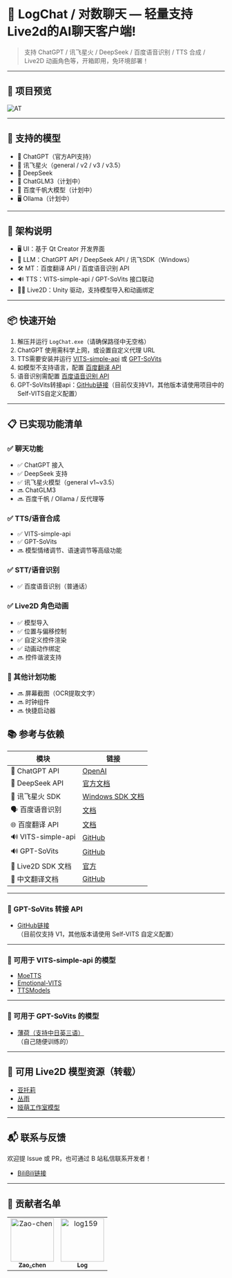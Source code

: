 # 💬 LogChat / 对数聊天 — 轻量支持Live2d的AI聊天客户端!

> 支持 ChatGPT / 讯飞星火 / DeepSeek / 百度语音识别 / TTS 合成 / Live2D 动画角色等，开箱即用，免环境部署！

---

## 🌈 项目预览

![AT](https://github.com/user-attachments/assets/3ccc4a8b-9a46-43ae-8afe-544b1eeb1e3e)

---

## 🚀 支持的模型

- 🧠 ChatGPT（官方API支持）
- 🌟 讯飞星火（general / v2 / v3 / v3.5）
- 🔎 DeepSeek
- 🧪 ChatGLM3（计划中）
- 🐲 百度千帆大模型（计划中）
- 🖥️ Ollama（计划中）

---

## 🧩 架构说明

- 🖥️ UI：基于 Qt Creator 开发界面
- 💬 LLM：ChatGPT API / DeepSeek API / 讯飞SDK（Windows）
- 🛠️ MT：百度翻译 API / 百度语音识别 API
- 🔊 TTS：VITS-simple-api / GPT-SoVits 接口联动
- 🧍‍♀️ Live2D：Unity 驱动，支持模型导入和动画绑定

---

## 📦 快速开始

1. 解压并运行 `LogChat.exe`（请确保路径中无空格）  
2. ChatGPT 使用需科学上网，或设置自定义代理 URL  
3. TTS需要安装并运行 [VITS-simple-api](https://github.com/Artrajz/vits-simple-api/tree/main) 或 [GPT-SoVits](https://github.com/RVC-Boss/GPT-SoVITS)  
4. 如模型不支持语言，配置 [百度翻译 API](https://fanyi-api.baidu.com/)  
5. 语音识别需配置 [百度语音识别 API](https://ai.baidu.com/ai-doc/SPEECH/Jlbxdezuf)  
6. GPT-SoVits转接api：[GitHub链接](https://github.com/jianchang512/gptsovits-api)（目前仅支持V1，其他版本请使用项目中的Self-VITS自定义配置）  

---

## 📋 已实现功能清单

### ✅ 聊天功能
- ✅ ChatGPT 接入
- ✅ DeepSeek 支持
- ✅ 讯飞星火模型（general v1~v3.5）
- 🔜 ChatGLM3
- 🔜 百度千帆 / Ollama / 反代理等

### ✅ TTS/语音合成
- ✅ VITS-simple-api
- ✅ GPT-SoVits
- 🔜 模型情绪调节、语速调节等高级功能

### ✅ STT/语音识别
- ✅ 百度语音识别（普通话）

### ✅ Live2D 角色动画
- ✅ 模型导入
- ✅ 位置与偏移控制
- ✅ 自定义控件渲染
- ✅ 动画动作绑定
- 🔜 控件谐波支持

### 🧰 其他计划功能
- 🔜 屏幕截图（OCR提取文字）
- 🔜 时钟组件
- 🔜 快捷启动器
## 📚 参考与依赖

| 模块 | 链接 |
|------|------|
| 💬 ChatGPT API | [OpenAI](https://platform.openai.com/docs/api-reference/introduction) |
| 💬 DeepSeek API | [官方文档](https://platform.deepseek.com/api-docs/zh-cn/) |
| 🌟 讯飞星火 SDK | [Windows SDK 文档](https://www.xfyun.cn/doc/spark/WindowsSDK.html) |
| 🗣️ 百度语音识别 | [文档](https://ai.baidu.com/ai-doc/SPEECH/Jlbxdezuf) |
| 🌐 百度翻译 API | [文档](https://fanyi-api.baidu.com/doc/11) |
| 🔊 VITS-simple-api | [GitHub](https://github.com/Artrajz/vits-simple-api/tree/v0.2.0) |
| 🔊 GPT-SoVits | [GitHub](https://github.com/RVC-Boss/GPT-SoVITS) |
| 👧 Live2D SDK 文档 | [官方](https://docs.live2d.com/zh-CHS/cubism-sdk-manual/top/) |
| 👧 中文翻译文档 | [GitHub](https://github.com/gtf35/live2d_unity_sdk_chinese_document) |

---

### 🔄 GPT-SoVits 转接 API

- [GitHub链接](https://github.com/jianchang512/gptsovits-api)  
  （目前仅支持 V1，其他版本请使用 Self-VITS 自定义配置）

---

### 🧠 可用于 VITS-simple-api 的模型

- [MoeTTS](https://github.com/luoyily/MoeTTS)
- [Emotional-VITS](https://github.com/Ikaros-521/emotional-vits/releases)
- [TTSModels](https://github.com/CjangCjengh/TTSModels)

---

### 🧠 可用于 GPT-SoVits 的模型

- [薄荷（支持中日英三语）](https://www.bilibili.com/video/BV1wy411B7uE)  
  （自己随便训练的）

---

## 🎨 可用 Live2D 模型资源（转载）

- [亚托莉](https://www.bilibili.com/video/BV1zg4y1b7Yu)
- [丛雨](https://www.bilibili.com/video/BV1mb4y1i7xu)
- [娅萌工作室模型](https://www.bilibili.com/video/BV1kX4y1677W)

---

## 📬 联系与反馈

欢迎提 Issue 或 PR，也可通过 B 站私信联系开发者！
- [BiliBili链接](https://space.bilibili.com/3493110573172862)

---
## 🙌 贡献者名单

<!-- readme: collaborators,contributors -start -->
<table>
<tr>
    <td align="center">
        <a href="https://github.com/Zao-chen">
            <img src="https://avatars.githubusercontent.com/u/77674075?v=4" width="100;" alt="Zao-chen"/>
            <br />
            <sub><b>Zao_chen</b></sub>
        </a>
    </td>
    <td align="center">
        <a href="https://github.com/log159">
            <img src="https://avatars.githubusercontent.com/u/121474554?v=4" width="100;" alt="log159"/>
            <br />
            <sub><b>Log</b></sub>
        </a>
    </td></tr>
</table>
<!-- readme: collaborators,contributors -end -->



